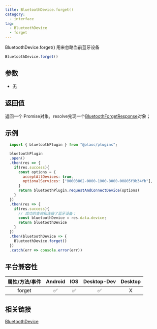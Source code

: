 ```yaml
---
title: BluetoothDevice.forget()
category:
  - interface
tag:
  - BluetoothDevice
  - forget
---
```


BluetoothDevice.forget() 用来忽略当前蓝牙设备

```js
BluetoothDevice.forget()
```

## 参数

  - 无

## 返回值

  返回一个 Promise对象，resolve兑现一个[BluetoothForgetResponse](../bluetooth-forget-response/index.md)对象；


## 示例
```js
  import { bluetoothPlugin } from "@plaoc/plugins";

  bluetoothPlugin
  .open()
  .then(res => {
    if(res.success){
      const options = {
        acceptAllDevices: true,
        optionalServices: ["00003802-0000-1000-8000-00805f9b34fb"],
      }
      return bluetoothPlugin.requestAndConnectDevice(options)
    }
  })
  .then(res => {
    if(res.success){
      // 成功的查询和连接了蓝牙设备；
      const bluetoothDevice = res.data.device;
      return bluetoothDevice
    }
  })
  .then(bluetoothDevice => {
    BluetoothDevice.forget()
  })
  .catch(err => console.error(err))
```

## 平台兼容性

| 属性/方法/事件 | Android | IOS | Desktop-Dev | Desktop |
|:------------:|:-------:|:---:|:-----------:|:-------:|
| forget       | ✅      | ✅  | ✅           | X       |

## 相关链接

[BluetoothDevice](./index.md)



